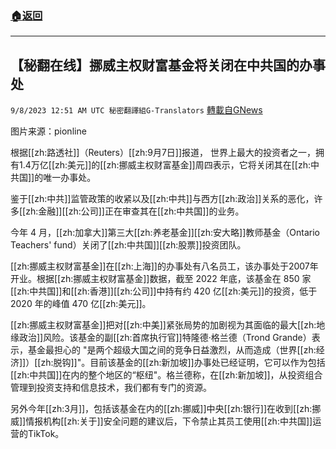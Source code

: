 ###  [:house:返回](README.md)
---


## 【秘翻在线】挪威主权财富基金将关闭在中共国的办事处
`9/8/2023 12:51 AM UTC 秘密翻譯組G-Translators` [轉載自GNews](https://gnews.org/articles/1660491)

图片来源：pionline

根据[[zh:路透社]]（Reuters）[[zh:9月7日]]报道， 世界上最大的投资者之一，拥有1.4万亿[[zh:美元]]的[[zh:挪威主权财富基金]]周四表示，它将关闭其在[[zh:中共国]]的唯一办事处。

鉴于[[zh:中共]]监管政策的收紧以及[[zh:中共]]与西方[[zh:政治]]关系的恶化，许多[[zh:金融]][[zh:公司]]正在审查其在[[zh:中共国]]的业务。

今年 4 月，[[zh:加拿大]]第三大[[zh:养老基金]][[zh:安大略]]教师基金（Ontario Teachers' fund）关闭了[[zh:中共国]][[zh:股票]]投资团队。

[[zh:挪威主权财富基金]]在[[zh:上海]]的办事处有八名员工，该办事处于2007年开业。根据[[zh:挪威主权财富基金]]数据，截至 2022 年底，该基金在 850 家[[zh:中共国]]和[[zh:香港]][[zh:公司]]中持有约 420 亿[[zh:美元]]的投资，低于 2020 年的峰值 470 亿[[zh:美元]]。

[[zh:挪威主权财富基金]]把对[[zh:中美]]紧张局势的加剧视为其面临的最大[[zh:地缘政治]]风险。该基金的副[[zh:首席执行官]]特隆德·格兰德（Trond Grande）表示，基金最担心的 "是两个超级大国之间的竞争日益激烈，从而造成（世界[[zh:经济]]）[[zh:脱钩]]"。目前该基金的[[zh:新加坡]]办事处已经证明，它可以作为包括[[zh:中共国]]在内的整个地区的“枢纽"。格兰德称，在[[zh:新加坡]]，从投资组合管理到投资支持和信息技术，我们都有专门的资源。

另外今年[[zh:3月]]，包括该基金在内的[[zh:挪威]]中央[[zh:银行]]在收到[[zh:挪威]]情报机构[[zh:关于]]安全问题的建议后，下令禁止其员工使用[[zh:中共国]]运营的TikTok。
